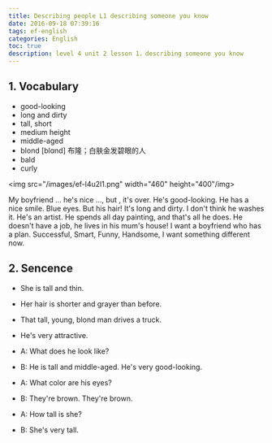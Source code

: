 ```yaml
---
title: Describing people L1 describing someone you know
date: 2016-09-18 07:39:16
tags: ef-english
categories: English
toc: true
description: level 4 unit 2 lesson 1，describing someone you know
---
```


## 1. Vocabulary

- good-looking
- long and dirty
- tall, short
- medium height
- middle-aged
- blond [blɑnd] 布隆；白肤金发碧眼的人
- bald
- curly

<img src="/images/ef-l4u2l1.png" width="460" height="400"/img>

My boyfriend ... he's nice ..., but , it's over. He's good-looking. He has a nice smile. Blue eyes. But his hair! It's long and dirty. I don't think he washes it. He's an artist. He spends all day painting, and that's all he does. He doesn't have a job, he lives in his mum's house! I want a boyfriend who has a plan. Successful, Smart, Funny, Handsome, I want something different now.

## 2. Sencence

- She is tall and thin.
- Her hair is shorter and grayer than before.
- That tall, young, blond man drives a truck.
- He's very attractive.        

- A: What does he look like?  
- B: He is tall and middle-aged. He's very good-looking.


- A: What color are his eyes?
- B: They're brown.	They're brown.

	 	 
- A: How tall is she?
- B: She's very tall.
